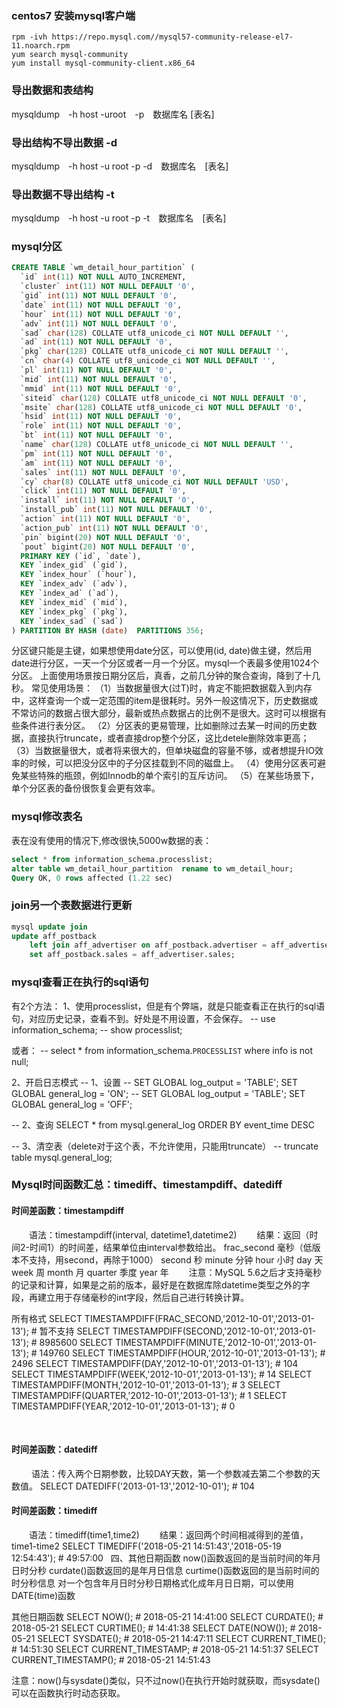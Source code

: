 

### centos7 安装mysql客户端
```
rpm -ivh https://repo.mysql.com//mysql57-community-release-el7-11.noarch.rpm
yum search mysql-community
yum install mysql-community-client.x86_64
```

### 导出数据和表结构
mysqldump　-h host -uroot　-p　数据库名 [表名]

### 导出结构不导出数据 -d
mysqldump　-h host -u root -p -d　数据库名　[表名]

### 导出数据不导出结构 -t
mysqldump　-h host -u root -p -t　数据库名　[表名]

### mysql分区
``` sql
CREATE TABLE `wm_detail_hour_partition` (
  `id` int(11) NOT NULL AUTO_INCREMENT,
  `cluster` int(11) NOT NULL DEFAULT '0',
  `gid` int(11) NOT NULL DEFAULT '0',
  `date` int(11) NOT NULL DEFAULT '0',
  `hour` int(11) NOT NULL DEFAULT '0',
  `adv` int(11) NOT NULL DEFAULT '0',
  `sad` char(128) COLLATE utf8_unicode_ci NOT NULL DEFAULT '',
  `ad` int(11) NOT NULL DEFAULT '0',
  `pkg` char(128) COLLATE utf8_unicode_ci NOT NULL DEFAULT '',
  `cn` char(4) COLLATE utf8_unicode_ci NOT NULL DEFAULT '',
  `pl` int(11) NOT NULL DEFAULT '0',
  `mid` int(11) NOT NULL DEFAULT '0',
  `mmid` int(11) NOT NULL DEFAULT '0',
  `siteid` char(128) COLLATE utf8_unicode_ci NOT NULL DEFAULT '0',
  `msite` char(128) COLLATE utf8_unicode_ci NOT NULL DEFAULT '0',
  `hsid` int(11) NOT NULL DEFAULT '0',
  `role` int(11) NOT NULL DEFAULT '0',
  `bt` int(11) NOT NULL DEFAULT '0',
  `name` char(128) COLLATE utf8_unicode_ci NOT NULL DEFAULT '',
  `pm` int(11) NOT NULL DEFAULT '0',
  `am` int(11) NOT NULL DEFAULT '0',
  `sales` int(11) NOT NULL DEFAULT '0',
  `cy` char(8) COLLATE utf8_unicode_ci NOT NULL DEFAULT 'USD',
  `click` int(11) NOT NULL DEFAULT '0',
  `install` int(11) NOT NULL DEFAULT '0',
  `install_pub` int(11) NOT NULL DEFAULT '0',
  `action` int(11) NOT NULL DEFAULT '0',
  `action_pub` int(11) NOT NULL DEFAULT '0',
  `pin` bigint(20) NOT NULL DEFAULT '0',
  `pout` bigint(20) NOT NULL DEFAULT '0',
  PRIMARY KEY (`id`, `date`),
  KEY `index_gid` (`gid`),
  KEY `index_hour` (`hour`),
  KEY `index_adv` (`adv`),
  KEY `index_ad` (`ad`),
  KEY `index_mid` (`mid`),
  KEY `index_pkg` (`pkg`),
  KEY `index_sad` (`sad`)
) PARTITION BY HASH (date)  PARTITIONS 356;
```
分区键只能是主键，如果想使用date分区，可以使用(id, date)做主键，然后用date进行分区，一天一个分区或者一月一个分区。mysql一个表最多使用1024个分区。 
上面使用场景按日期分区后，真香，之前几分钟的聚合查询，降到了十几秒。
常见使用场景：
（1）当数据量很大(过T)时，肯定不能把数据载入到内存中，这样查询一个或一定范围的item是很耗时。另外一般这情况下，历史数据或不常访问的数据占很大部分，最新或热点数据占的比例不是很大。这时可以根据有些条件进行表分区。
（2）分区表的更易管理，比如删除过去某一时间的历史数据，直接执行truncate，或者直接drop整个分区，这比detele删除效率更高；
（3）当数据量很大，或者将来很大的，但单块磁盘的容量不够，或者想提升IO效率的时候，可以把没分区中的子分区挂载到不同的磁盘上。
（4）使用分区表可避免某些特殊的瓶颈，例如Innodb的单个索引的互斥访问。
（5）在某些场景下，单个分区表的备份很恢复会更有效率。


### mysql修改表名
表在没有使用的情况下,修改很快,5000w数据的表：
``` sql
select * from information_schema.processlist;
alter table wm_detail_hour_partition  rename to wm_detail_hour;
Query OK, 0 rows affected (1.22 sec)
```

### join另一个表数据进行更新
``` sql
mysql update join
update aff_postback 
    left join aff_advertiser on aff_postback.advertiser = aff_advertiser.advertiser 
    set aff_postback.sales = aff_advertiser.sales;  
```
### mysql查看正在执行的sql语句
有2个方法：
1、使用processlist，但是有个弊端，就是只能查看正在执行的sql语句，对应历史记录，查看不到。好处是不用设置，不会保存。
-- use information_schema;
-- show processlist;

或者：
-- select * from information_schema.`PROCESSLIST` where info is not null;

2、开启日志模式
-- 1、设置
-- SET GLOBAL log_output = 'TABLE';  SET GLOBAL general_log = 'ON';
-- SET GLOBAL log_output = 'TABLE';  SET GLOBAL general_log = 'OFF';

-- 2、查询
SELECT * from mysql.general_log ORDER BY    event_time DESC

-- 3、清空表（delete对于这个表，不允许使用，只能用truncate）
-- truncate table mysql.general_log;

### Mysql时间函数汇总：timediff、timestampdiff、datediff

#### 时间差函数：timestampdiff
　　语法：timestampdiff(interval, datetime1,datetime2)
　　结果：返回（时间2-时间1）的时间差，结果单位由interval参数给出。
frac_second 毫秒（低版本不支持，用second，再除于1000）
second 秒
minute 分钟
hour 小时
day 天
week 周
month 月
quarter 季度
year 年
　　注意：MySQL 5.6之后才支持毫秒的记录和计算，如果是之前的版本，最好是在数据库除datetime类型之外的字段，再建立用于存储毫秒的int字段，然后自己进行转换计算。

所有格式
SELECT TIMESTAMPDIFF(FRAC_SECOND,'2012-10-01','2013-01-13'); # 暂不支持
SELECT TIMESTAMPDIFF(SECOND,'2012-10-01','2013-01-13'); # 8985600
SELECT TIMESTAMPDIFF(MINUTE,'2012-10-01','2013-01-13'); # 149760
SELECT TIMESTAMPDIFF(HOUR,'2012-10-01','2013-01-13'); # 2496
SELECT TIMESTAMPDIFF(DAY,'2012-10-01','2013-01-13'); # 104
SELECT TIMESTAMPDIFF(WEEK,'2012-10-01','2013-01-13'); # 14
SELECT TIMESTAMPDIFF(MONTH,'2012-10-01','2013-01-13'); # 3
SELECT TIMESTAMPDIFF(QUARTER,'2012-10-01','2013-01-13'); # 1
SELECT TIMESTAMPDIFF(YEAR,'2012-10-01','2013-01-13'); # 0

 
#### 时间差函数：datediff
 　　语法：传入两个日期参数，比较DAY天数，第一个参数减去第二个参数的天数值。
SELECT DATEDIFF('2013-01-13','2012-10-01'); # 104
 
#### 时间差函数：timediff
　　语法：timediff(time1,time2)
　　结果：返回两个时间相减得到的差值，time1-time2
SELECT TIMEDIFF('2018-05-21 14:51:43','2018-05-19 12:54:43');	# 49:57:00
 
四、其他日期函数
now()函数返回的是当前时间的年月日时分秒
curdate()函数返回的是年月日信息
curtime()函数返回的是当前时间的时分秒信息
对一个包含年月日时分秒日期格式化成年月日日期，可以使用DATE(time)函数

其他日期函数
SELECT NOW(); # 2018-05-21 14:41:00
SELECT CURDATE(); # 2018-05-21
SELECT CURTIME(); # 14:41:38
SELECT DATE(NOW()); # 2018-05-21
SELECT SYSDATE(); # 2018-05-21 14:47:11
SELECT CURRENT_TIME(); # 14:51:30
SELECT CURRENT_TIMESTAMP; # 2018-05-21 14:51:37
SELECT CURRENT_TIMESTAMP(); # 2018-05-21 14:51:43

注意：now()与sysdate()类似，只不过now()在执行开始时就获取，而sysdate()可以在函数执行时动态获取。

